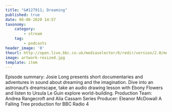 ```yaml
---
title: "&#127911; Dreaming"
published: true
date: 06-06-2020 14:57
taxonomy:
    category:
        - stream
    tag:
        - podcasts
header_image: '0'
theurl: http://open.live.bbc.co.uk/mediaselector/6/redir/version/2.0/mediaset/audio-nondrm-download/proto/http/vpid/p08f5qn0.mp3
image: artwork-resized.jpg
template: item
--- 
```

Episode summary: Josie Long presents short documentaries and adventures in sound about dreaming and the imagination. Dive into an astronaut’s dreamscape, take an audio drawing lesson with Ebony Flowers and listen to Ursula Le Guin explore world-building. Production Team: Andrea Rangecroft and Alia Cassam Series Producer: Eleanor McDowall A Falling Tree production for BBC Radio 4
